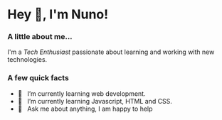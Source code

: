 <h1> Hey 👋, I'm Nuno!</h1>
</h1>

### A little about me...
I'm a *Tech Enthusiast* passionate about learning and working with new technologies.<br/>

### A few quick facts
- 🔭 &nbsp; I’m currently learning web development.
- 🌱 &nbsp; I’m currently learning Javascript, HTML and CSS.
- 💬 &nbsp; Ask me about anything, I am happy to help
